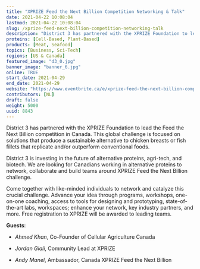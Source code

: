 ```yaml
---
title: "XPRIZE Feed the Next Billion Competition Networking & Talk"
date: 2021-04-22 10:08:04
lastmod: 2021-04-22 10:08:04
slug: /xprize-feed-next-billion-competition-networking-talk
description: "District 3 has partnered with the XPRIZE Foundation to lead the Feed the Next Billion competition in Canada. This global challenge is focused on solutions that produce a sustainable alternative to chicken breasts or fish fillets that replicate and/or outperform conventional foods.District 3 is investing in the future of alternative proteins, agri-tech, and biotech. We are looking for Canadians working in alternative proteins to network, collaborate and build teams around XPRIZE Feed the Next Billion challenge."
proteins: [Cell-Based, Plant-Based]
products: [Meat, Seafood]
topics: [Business, Sci-Tech]
regions: [US & Canada]
featured_image: "d3_0.jpg"
banner_image: "banner_6.jpg"
online: TRUE
start_date: 2021-04-29
end_date: 2021-04-29
website: "https://www.eventbrite.ca/e/xprize-feed-the-next-billion-competition-networking-talk-tickets-151109046225"
contributors: [NL]
draft: false
weight: 5000
uuid: 8843
---
```

<p>District 3 has partnered with the XPRIZE Foundation to lead the Feed the Next Billion competition in Canada. This global challenge is focused on solutions that produce a sustainable alternative to chicken breasts or fish fillets that replicate and/or outperform conventional foods.</p>
<p>District 3 is investing in the future of alternative proteins, agri-tech, and biotech. We are looking for Canadians working in alternative proteins to network, collaborate and build teams around XPRIZE Feed the Next Billion challenge.</p>
<p>Come together with like-minded individuals to network and catalyze this crucial challenge. Advance your idea through programs, workshops, one-on-one coaching, access to tools for designing and prototyping, state-of-the-art labs, workspaces; enhance your network, key industry partners, and more. Free registration to XPRIZE will be awarded to leading teams.</p>
<p><strong>Guests</strong>:</p>
<ul>
<li>
<p><em>Ahmed Khan</em>, Co-Founder of Cellular Agriculture Canada</p>
</li>
<li>
<p><em>Jordan Giali</em>, Community Lead at XPRIZE</p>
</li>
<li>
<p><em>Andy Manel</em>, Ambassador, Canada XPRIZE Feed the Next Billion</p>
</li>
</ul>
